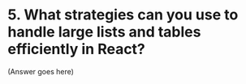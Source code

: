 # 5. What strategies can you use to handle large lists and tables efficiently in React?

(Answer goes here)
